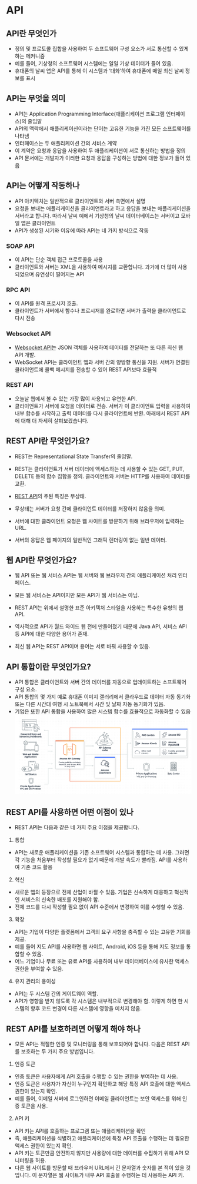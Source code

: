 # API
## API란 무엇인가
- 정의 및 프로토콜 집합을 사용하여 두 소프트웨어 구성 요소가 서로 통신할 수 있게 하는 메커니즘
- 예를 들어, 기상청의 소프트웨어 시스템에는 일일 기상 데이터가 들어 있음.
- 휴대폰의 날씨 앱은 API를 통해 이 시스템과 ‘대화’하여 휴대폰에 매일 최신 날씨 정보를 표시

## API는 무엇을 의미
- API는 Application Programming Interface(애플리케이션 프로그램 인터페이스)의 줄임말
- API의 맥락에서 애플리케이션이라는 단어는 고유한 기능을 가진 모든 소프트웨어를 나타냄
- 인터페이스는 두 애플리케이션 간의 서비스 계약
- 이 계약은 요청과 응답을 사용하여 두 애플리케이션이 서로 통신하는 방법을 정의
- API 문서에는 개발자가 이러한 요청과 응답을 구성하는 방법에 대한 정보가 들어 있음

## API는 어떻게 작동하나
- API 아키텍처는 일반적으로 클라이언트와 서버 측면에서 설명
- 요청을 보내는 애플리케이션을 클라이언트라고 하고 응답을 보내는 애플리케이션을 서버라고 합니다. 따라서 날씨 예에서 기상청의 날씨 데이터베이스는 서버이고 모바일 앱은 클라이언트
- API가 생성된 시기와 이유에 따라 API는 네 가지 방식으로 작동

### SOAP API
- 이 API는 단순 객체 접근 프로토콜을 사용
- 클라이언트와 서버는 XML을 사용하여 메시지를 교환합니다. 과거에 더 많이 사용되었으며 유연성이 떨어지는 API

### RPC API
- 이 API를 원격 프로시저 호출.
- 클라이언트가 서버에서 함수나 프로시저를 완료하면 서버가 출력을 클라이언트로 다시 전송

### Websocket API
- [Websocket API](https://docs.aws.amazon.com/apigateway/latest/developerguide/apigateway-websocket-api-overview?pg=wianapi&cta=websocketapi)는 JSON 객체를 사용하여 데이터를 전달하는 또 다른 최신 웹 API 개발.
- WebSocket API는 클라이언트 앱과 서버 간의 양방향 통신을 지원. 서버가 연결된 클라이언트에 콜백 메시지를 전송할 수 있어 REST API보다 효율적

### REST API
- 오늘날 웹에서 볼 수 있는 가장 많이 사용되고 유연한 API.
- 클라이언트가 서버에 요청을 데이터로 전송. 서버가 이 클라이언트 입력을 사용하여 내부 함수를 시작하고 출력 데이터를 다시 클라이언트에 반환. 아래에서 REST API에 대해 더 자세히 살펴보겠습니다.

## REST API란 무엇인가요?
- REST는 Representational State Transfer의 줄임말.
- REST는 클라이언트가 서버 데이터에 액세스하는 데 사용할 수 있는 GET, PUT, DELETE 등의 함수 집합을 정의. 클라이언트와 서버는 HTTP를 사용하여 데이터를 교환.

- [REST API](https://docs.aws.amazon.com/apigateway/latest/developerguide/http-api-vs-rest?pg=wianapi&cta=restapi)의 주된 특징은 무상태.
- 무상태는 서버가 요청 간에 클라이언트 데이터를 저장하지 않음을 의미.
- 서버에 대한 클라이언트 요청은 웹 사이트를 방문하기 위해 브라우저에 입력하는 URL.
- 서버의 응답은 웹 페이지의 일반적인 그래픽 렌더링이 없는 일반 데이터.

## 웹 API란 무엇인가요?
- 웹 API 또는 웹 서비스 API는 웹 서버와 웹 브라우저 간의 애플리케이션 처리 인터페이스.
- 모든 웹 서비스는 API이지만 모든 API가 웹 서비스는 아님.
- REST API는 위에서 설명한 표준 아키텍처 스타일을 사용하는 특수한 유형의 웹 API.

- 역사적으로 API가 월드 와이드 웹 전에 만들어졌기 때문에 Java API, 서비스 API 등 API에 대한 다양한 용어가 존재.
- 최신 웹 API는 REST API이며 용어는 서로 바꿔 사용할 수 있음.

## API 통합이란 무엇인가요?
- API 통합은 클라이언트와 서버 간의 데이터를 자동으로 업데이트하는 소프트웨어 구성 요소.
- API 통합의 몇 가지 예로 휴대폰 이미지 갤러리에서 클라우드로 데이터 자동 동기화 또는 다른 시간대 여행 시 노트북에서 시간 및 날짜 자동 동기화가 있음.
- 기업은 또한 API 통합을 사용하여 많은 시스템 함수를 효율적으로 자동화할 수 있음
![Alt text](../assets/API.png)

## REST API를 사용하면 어떤 이점이 있나

- REST API는 다음과 같은 네 가지 주요 이점을 제공합니다.

 1. 통합 
 - API는 새로운 애플리케이션을 기존 소프트웨어 시스템과 통합하는 데 사용. 그러면 각 기능을 처음부터 작성할 필요가 없기 때문에 개발 속도가 빨라짐. API를 사용하여 기존 코드 활용

2. 혁신 
- 새로운 앱의 등장으로 전체 산업이 바뀔 수 있음. 기업은 신속하게 대응하고 혁신적인 서비스의 신속한 배포를 지원해야 함.
- 전체 코드를 다시 작성할 필요 없이 API 수준에서 변경하여 이를 수행할 수 있음.

3. 확장
- API는 기업이 다양한 플랫폼에서 고객의 요구 사항을 충족할 수 있는 고유한 기회를 제공.
- 예를 들어 지도 API를 사용하면 웹 사이트, Android, iOS 등을 통해 지도 정보를 통합할 수 있음.
- 어느 기업이나 무료 또는 유료 API를 사용하여 내부 데이터베이스에 유사한 액세스 권한을 부여할 수 있음.

4. 유지 관리의 용이성
- API는 두 시스템 간의 게이트웨이 역할.
- API가 영향을 받지 않도록 각 시스템은 내부적으로 변경해야 함. 이렇게 하면 한 시스템의 향후 코드 변경이 다른 시스템에 영향을 미치지 않음.

## REST API를 보호하려면 어떻게 해야 하나
- 모든 API는 적절한 인증 및 모니터링을 통해 보호되어야 합니다. 다음은 REST API를 보호하는 두 가지 주요 방법입니다.

1. 인증 토큰 
- 인증 토큰은 사용자에게 API 호출을 수행할 수 있는 권한을 부여하는 데 사용. 
- 인증 토큰은 사용자가 자신이 누구인지 확인하고 해당 특정 API 호출에 대한 액세스 권한이 있는지 확인.
- 예를 들어, 이메일 서버에 로그인하면 이메일 클라이언트는 보안 액세스를 위해 인증 토큰을 사용.

2. API 키 
- API 키는 API를 호출하는 프로그램 또는 애플리케이션을 확인
- 즉, 애플리케이션을 식별하고 애플리케이션에 특정 API 호출을 수행하는 데 필요한 액세스 권한이 있는지 확인.
- API 키는 토큰만큼 안전하지 않지만 사용량에 대한 데이터를 수집하기 위해 API 모니터링을 허용.
- 다른 웹 사이트를 방문할 때 브라우저 URL에서 긴 문자열과 숫자를 본 적이 있을 것입니다. 이 문자열은 웹 사이트가 내부 API 호출을 수행하는 데 사용하는 API 키.